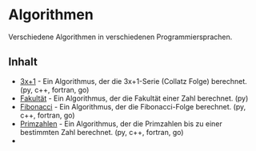 # Algorithmen

Verschiedene Algorithmen in verschiedenen Programmiersprachen.

## Inhalt

- [3x+1](./3x+1/README.md) - Ein Algorithmus, der die 3x+1-Serie (Collatz Folge) berechnet. (py, c++, fortran, go)
- [Fakultät](./Fakultät/README.md) - Ein Algorithmus, der die Fakultät einer Zahl berechnet. (py)
- [Fibonacci](./Fibonacci/README.md) - Ein Algorithmus, der die Fibonacci-Folge berechnet. (py, c++, fortran, go)
- [Primzahlen](./Primzahlen/README.md) - Ein Algorithmus, der die Primzahlen bis zu einer bestimmten Zahl berechnet. (py, c++, fortran, go)
-